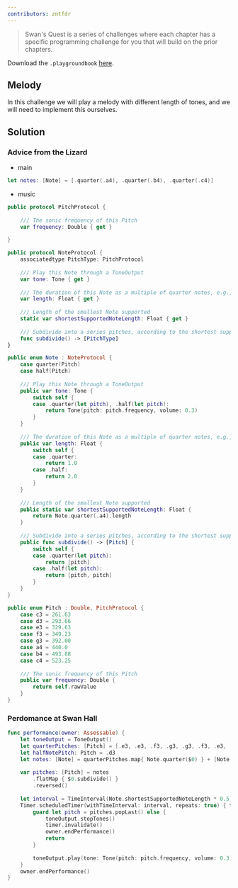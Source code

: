 ```yaml
---
contributors: zntfdr
---
```


> Swan's Quest is a series of challenges where each chapter has a specific programming challenge for you that will build on the prior chapters.

Download the `.playgroundbook` [here][swdwl]. 

## Melody

In this challenge we will play a melody with different length of tones, and we will need to implement this ourselves.

## Solution

### Advice from the Lizard

- main

```swift
let notes: [Note] = [.quarter(.a4), .quarter(.b4), .quarter(.c4)]
```

- music

```swift
public protocol PitchProtocol {
    
    /// The sonic frequency of this Pitch
    var frequency: Double { get }
    
}

public protocol NoteProtocol {
    associatedtype PitchType: PitchProtocol
    
    /// Play this Note through a ToneOutput
    var tone: Tone { get }
    
    /// The duration of this Note as a multiple of quarter notes, e.g., a half note would equal 2.0, an eight note
    var length: Float { get }
    
    /// Length of the smallest Note supported
    static var shortestSupportedNoteLength: Float { get }
    
    /// Subdivide into a series pitches, according to the shortest supported note
    func subdivide() -> [PitchType]
}

public enum Note : NoteProtocol {
    case quarter(Pitch)
    case half(Pitch)
    
    /// Play this Note through a ToneOutput
    public var tone: Tone {
        switch self {
        case .quarter(let pitch), .half(let pitch):
            return Tone(pitch: pitch.frequency, volume: 0.3)
        }
    }
    
    /// The duration of this Note as a multiple of quarter notes, e.g., a half note would equal 2.0, an eight note
    public var length: Float {
        switch self {
        case .quarter:
            return 1.0
        case .half:
            return 2.0
        }
    }
    
    /// Length of the smallest Note supported
    public static var shortestSupportedNoteLength: Float {
        return Note.quarter(.a4).length
    }
    
    /// Subdivide into a series pitches, according to the shortest supported note
    public func subdivide() -> [Pitch] {
        switch self {
        case .quarter(let pitch):
            return [pitch]
        case .half(let pitch):
            return [pitch, pitch]
        }
    }
}

public enum Pitch : Double, PitchProtocol {
    case c3 = 261.63
    case d3 = 293.66
    case e3 = 329.63
    case f3 = 349.23
    case g3 = 392.00
    case a4 = 440.0
    case b4 = 493.88
    case c4 = 523.25
    
    /// The sonic frequency of this Pitch
    public var frequency: Double {
        return self.rawValue
    }
}

```

### Perdomance at Swan Hall

```swift
func performance(owner: Assessable) {
    let toneOutput = ToneOutput()
    let quarterPitches: [Pitch] = [.e3, .e3, .f3, .g3, .g3, .f3, .e3, .d3, .c3, .c3, .d3, .e3, .e3, .d3]
    let halfNotePitch: Pitch = .d3
    let notes: [Note] = quarterPitches.map{ Note.quarter($0) } + [Note.half(halfNotePitch)]
    
    var pitches: [Pitch] = notes
        .flatMap { $0.subdivide() }
        .reversed()
    
    let interval = TimeInterval(Note.shortestSupportedNoteLength * 0.5)
    Timer.scheduledTimer(withTimeInterval: interval, repeats: true) { timer in
        guard let pitch = pitches.popLast() else {
            toneOutput.stopTones()
            timer.invalidate()
            owner.endPerformance()
            return
        }
        
        toneOutput.play(tone: Tone(pitch: pitch.frequency, volume: 0.3))
    }
    owner.endPerformance()
}
```

[swdwl]: https://developer.apple.com/sample-code/swift/swans-quest/the-notable-scroll.zip